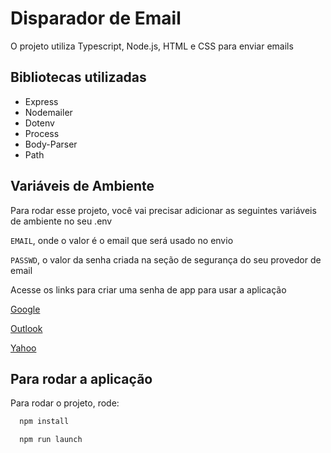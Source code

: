 
# Disparador de Email

O projeto utiliza Typescript, Node.js, HTML e CSS para enviar emails




## Bibliotecas utilizadas

- Express
- Nodemailer
- Dotenv
- Process
- Body-Parser
- Path


## Variáveis de Ambiente

Para rodar esse projeto, você vai precisar adicionar as seguintes variáveis de ambiente no seu .env

`EMAIL`, onde o valor é o email que será usado no envio

`PASSWD`, o valor da senha criada na seção de segurança do seu provedor de email

Acesse os links para criar uma senha de app para usar a aplicação

[Google](https://myaccount.google.com/apppasswords)

[Outlook](https://account.live.com/proofs/AppPassword)

[Yahoo]()


## Para rodar a aplicação

Para rodar o projeto, rode:


```bash
  npm install
```
```bash
  npm run launch
```


